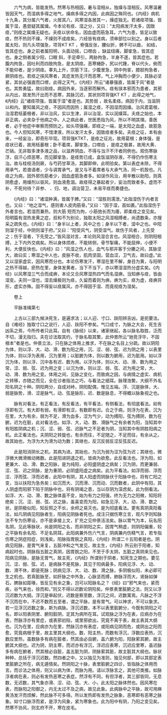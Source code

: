 <!-- { "loadSidebar": true } -->
　　六气为病，皆能发热。然寒与热相因，暑与湿相从，独燥与湿相反。风寒温暑皆因天气，而湿病多得之地气，燥病多得之内因，此病因之殊同也。《内经》病机十九条，其分属六气者，火居其八，风寒湿各居其一，燥症独无。若诸痉项强，皆属于湿，愚尝疑其属燥。今本论有痉、湿之分，又曰：“太阳病发汗太多，因致痉，”则痉之属燥无疑也。夫痉以状命名，因血虚而筋急耳。六气为患，皆足以致痉，然不热则不燥，不燥则不成痉矣。六经皆有痉病，须审部位以别之。身以后者属太阳，则凡头项强急，项背KT KT ，脊强反张，腰似折，髀不可以曲， 如结，皆其症也。身之前者属阳明，头面动摇，口噤齿 ，缺盆纽痛，脚挛急，皆其症也。身之侧者属少阳，口眼 斜，手足牵引，两胁拘急，半身不遂，皆其症也。若腹内拘急，因吐利而四肢拘急，是太阴痉。恶寒蜷卧，尻以代踵，脊以代头，俯而不能仰者，是少阴痉。睾丸上升，宗筋下注，少腹里急，阴中拘挛，膝胫拘急者，厥阴痉也。若痉之挟风寒者，其症发热无汗而恶寒，气上冲胸而小便少，其脉必坚紧，其状必强直而口噤，此得之天气，《内经》所云“诸暴强直，皆属于风”者是也。其势勇猛，故曰刚痉。病因外来，当逐邪而解外。痉有挟本邪而为患者，其邪从内出，故发热汗出而不恶寒，其脉沉迟，其状则项背强KT KT ，此得之地气，《内经》云“诸痉项强，皆属于湿”者是也。其势弱 ，故名柔痉。病因于内，当滋阴以和内。要知属风之痉，不因风而因热；属湿之痉，不因湿而因燥。治风君葛根，治湿君栝蒌根者，非以治风，实以生津，非以治湿，实以润燥耳。夫痉之始也，本非正病，必夹杂于他病之中。人之病此者，世医悉指为风，所以不明其理。善医者，必于他症中审察而预防之。如头项强痛，即痉之一端，是太阳之血虚，故筋急也。今人但知风寒，不惜津液，所以发汗太多，因致痉者多矣。夫痉之征，本有由来，一经妄治，即奇形毕现。项背强KTKT，是痉之征兆，故用葛根；身体强，是痉状已着，故用栝蒌根；卧不着席，脚挛急，口噤齿 ，是痉之极甚，故用大黄、芒硝。无非取多津多液之品，以滋养阴血，不得与当汗不汗者同例也。观伤寒脉浮，自汗心烦恶寒，而见脚挛急，是痉势已成，盒饭滋阴存液，不得仍作伤寒主治。故与桂枝汤则厥，与芍药甘草汤，其脚即伸，此明验矣。第以表症未除，不得用承气，若谵语者，少与调胃承气，是又与不着席者与大承气汤，同一机彀也。凡痉之为病，因外邪伤筋者少，因血虚筋急者多。如误作风治，用辛散以助阳，则真阴愈虚，用燥剂以驱风，则血液愈涸。故痉得之暴起者少，妄治而致者多。虚而不补，不死何待？非参、 、归、地，调治营卫，未易平痉而奏捷也。

　　《内经》曰：“诸湿肿满，皆属于脾。”又曰：“湿胜则濡泄。”此指湿伤于内者言也。又曰：“地之湿气，感则害人皮肉筋骨。”又曰：“因于湿，首如裹。”此指湿伤于外者言也。若湿而兼热，则大筋 短而为拘，小筋弛长而为痿，即柔痉之变见矣。阳明篇有湿热发黄之症，叔和不为别论，独取太阳之风湿相搏者，尚遗数条，亦搜采之疏失也。《内经》曰：“身半以上者，风中之也；身半以下者，湿中之也。中阳则溜于经，中阴则溜于府。”又曰：“阳受风气，阴受湿气。故伤于风者，上先受之；伤于湿者，下先受之。”皆风湿对言，本论则风湿合言也。风湿相合，则阴阳相搏，上下内外交病矣。所以身体烦疼，不能转侧，骨节掣痛，不能屈伸，小便不利，大便反快也。《内经》曰：“风湿之伤人也，血气与邪并客于分腠之间，其脉坚大，故曰实；寒湿之中人也，皮肤不收，肌肉坚固，营血涩，卫气去，故曰虚。”此又以湿家虚实，因风寒而分也。本论伤寒发汗，寒湿在里不解，身目为黄，与阳明之热不得越，瘀热在里，身体发黄者，当下不当下，亦以寒湿湿热分虚实矣。《内经》以风寒湿三气合而成痹，本论又合风寒湿热四气而名湿痹。当知痹与痉，皆由湿变。夫同一湿也，湿去燥极则为痉，久留而着则为痹。痹为实，痉为虚，痉痹异形，虚实亦殊。固不得妄以痉属风，亦不得因于湿、而竟视痉为湿矣。

　　卷上

　　平脉准绳第七

　　上古以三部九候决死生，是遍求法；以人迎、寸口、趺阳辨吉凶，是扼要法。自《难经》独取寸口之说行，人迎、趺阳不参矣。气口成寸，为脉之大会，死生吉凶系之焉，今所传者只此耳。自有《脉经》以来，诸家继起，各以脉名取胜，泛而不切，漫无指归。夫在诊法取其约，于脉名取其繁，此仲景所云“驰竞浮华，不固根本”者是也。仲景立法，只在脉之体用上推求，不在脉之名目上分疏。故以阴阳为体，则以浮、大、动、滑、数为阳之用，沉、涩、弱、弦、迟为阴之用；以表里为体，则以浮为表用，沉为里用；以脏腑为体，则以数为腑用，迟为脏用。如以浮沉为体，则以浮、沉中各有迟、数为用。以浮为体，则以大、动、滑、数为用之常，涩、弱、弦、迟为用之变；以沉为体，则以涩、弱、弦、迟为用之常，大、动、滑、数为用之变。体用之间，见脉之变化，而致病之因，与病情之虚实、病机之转移，亦随之而见，全在诊者指法之巧，与看法之细耳。脉理浩繁，大纲不外名阳名阴之十种。阴阳两分，自成对峙，阴阳配偶，惟见五端。浮、沉是脉体，大、弱是脉势，滑、涩是脉气，动、弦是脉形，迟、数是脉息，不得概以脉象视之也。

　　脉有对看法，有正看法，有反看法，有平看法，有侧看法，有彻底看法。如有浮即有沉，有大即有弱，有滑即有涩，有数即有迟。合之于病，则浮为在表，沉为在里，大为有余，弱为不足，滑为血多，涩为气少，动为搏阳，弦为搏阴，数为在腑，迟为在脏，此对看法也。如浮、大，动、数、滑脉气之有余者为阳，当知其中有阳胜阴病之机；沉、涩、弱、弦、迟脉气之不足者为阴，当知其中有阴胜阳病之机。此正看法也。夫阴阳之转旋也，有余而往，不足随之，不足而往，有余从之。故其始也，为浮为大为滑为动为数；其继也，反沉反弱反涩反弦反迟。

　　此是阳消阴长之机，其病为进。其始也，为沉为弱为涩为弦为迟；其继也，微浮微大微滑微动微数。此是阳进阴退之机，皆病为欲愈。此反看法也。浮为阳，如更兼大、动、滑、数之阳脉，是为纯阳，必阳盛阴虚之病矣；沉为阴，而更兼弱、涩、弦、迟之阴脉，是为重阴，必阴盛阳虚之病矣。此为平看法。如浮而弱、浮而涩、浮而弦、浮而迟者，此阳中有阴，其人阳虚而阴脉伏于阳脉中也，将有亡阳之变，当以扶阳为急务矣；如沉而大、沉而滑、沉而动、沉而数者，此阴中有阳，其人阴虚而阳邪下陷于阴脉中也，将有阴竭之患，当以存阴为深虑矣。此为侧看法。如浮、大、动、滑、数之脉体虽不变，始为有力之阳强，终为无力之阳微，知阳将绝矣；沉、涩、弱、弦、迟之脉，虽喜变而为阳，如急见浮、大，动、滑、数之状，是阴极似阳，知反照之不长，余烬之易灭也。是为彻底看法。更有真阴真阳看法，如凡阴病见阳脉者生，阳病见阴脉者死也。成注只据伤寒立言，观凡字则知脉法不专为伤寒设，亦不是承接上文，扩充之见仲景活法矣。脉以胃气为本，玩名阳名阴，见此等脉状，尚是阴阳之名，而非阴阳之实，因胃气稍虚，则阴阳偏重，较之平脉有余名阳、不足名阴耳。此阳病兼外伤六气言，阴病兼内伤精气言，若专指伤寒之阴症阳症，则浅矣。阳脉指胃脘之真阳，《内经》所谓二十五阳者是也。阴病见阳脉，是胃气来复，五脏冲和之气发见，故主生，《内经》所云别于阳者，知病起时也。阴脉指五脏之真阴，因胃脘之阳，不至于手太阴，五脏之真阴来见也。阳病见阴脉，是脉无胃气，故主死，《内经》所谓别于阴者，知死生之期也。要见沉、涩、弱、弦、迟，是病脉不是死脉，其见于阳病最多。阳病见浮、大、动、数、滑不休，即是死脉；阴病见浮、大、动、数、滑之脉，多阴极似阳，未必即可生之机也。若真脏脉至，如肝脉之中外急，心脉坚而搏，肺脉浮而大，肾脉如弹石，脾脉如距喙，皆反见有余之象，岂可以阳脉名之？《经》曰“邪气来也，紧而疾，谷气来也，徐而和，”则又不得以迟数论阴阳矣。仲景表里脏腑之法，则又以浮沉迟数为大纲。浮沉是审起伏，迟数是察至数，浮沉之间，迟数寓焉。凡脉之不浮不沉而在中，不迟不数而五至者，谓之平脉，是有胃气。可以神求，不可以象求。若一见浮沉迟数之象，斯为病脉。浮沉迟数，本不以表里脏腑分，今既有阴阳之可名，即以阳表阴里、腑阳脏阴，定其为病所在耳。试观脉之浮为在表，应病亦为在表，然脉浮亦有里症，或表邪初陷，或里邪欲出，究竟不离于表，故主表其大纲也。沉为在里，应病亦为在里，然脉沉亦有表症，或阳病见阴而危，或阴出之阳而愈，究竟病根于里，故主里其大纲也。数、阳主热，而数有浮沉，浮数应表热，沉数应里热，虽数脉多有病在脏者，然其由必自腑，盖六腑为阳，阳脉萦其腑，故主腑其大纲也。迟为阴，阴主寒，而迟亦有浮沉，浮迟应表寒，沉迟应里寒，虽迟脉多有病在腑者，然其根必自脏，盖五脏为阴，阴脉萦其脏，故主脏其大纲也。脉状种种，总括于浮沉迟数。然四者之中，又以独见为准则，独见何部，即以其部定表里脏腑之所在，病无遁情矣。然阴阳之十脉，表里脏腑之四诊，皆指脉之体用而言。而诊法之体用，则又以病为体，而脉为用。请以浮脉言之，其他可类推。如脉浮者病在表，则必有发热恶寒之表症。然浮有不同，有但浮者，其三部皆同，无息数，无迟数，其气象亦滑、涩、动、弦、大、小，此太阳之脉体然也。因风寒在表，而脉阳之阳御之，内无太过不及之病，故见此象。此病脉中之平脉，故可用麻黄汤发汗而烦解，然此脉不可多得。所以发热即有发热之脉象，恶寒即有恶寒之脉象。如寸口脉浮而紧，是浮为风象，紧为寒象也。此为阳中有阴，乃阳之变见矣。然寒不协风，则玄府不开，寒在皮毛。

